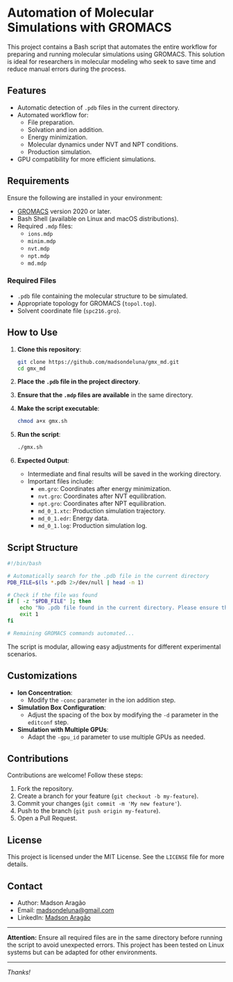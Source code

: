 # Automation of Molecular Simulations with GROMACS

This project contains a Bash script that automates the entire workflow for preparing and running molecular simulations using GROMACS. This solution is ideal for researchers in molecular modeling who seek to save time and reduce manual errors during the process.

## Features

- Automatic detection of `.pdb` files in the current directory.
- Automated workflow for:
  - File preparation.
  - Solvation and ion addition.
  - Energy minimization.
  - Molecular dynamics under NVT and NPT conditions.
  - Production simulation.
- GPU compatibility for more efficient simulations.

## Requirements

Ensure the following are installed in your environment:

- [GROMACS](http://www.gromacs.org/) version 2020 or later.
- Bash Shell (available on Linux and macOS distributions).
- Required `.mdp` files:
  - `ions.mdp`
  - `minim.mdp`
  - `nvt.mdp`
  - `npt.mdp`
  - `md.mdp`

### Required Files

- `.pdb` file containing the molecular structure to be simulated.
- Appropriate topology for GROMACS (`topol.top`).
- Solvent coordinate file (`spc216.gro`).

## How to Use

1. **Clone this repository**:
   ```bash
   git clone https://github.com/madsondeluna/gmx_md.git
   cd gmx_md
   ```

2. **Place the `.pdb` file in the project directory**.

3. **Ensure that the `.mdp` files are available** in the same directory.

4. **Make the script executable**:
   ```bash
   chmod a+x gmx.sh
   ```

5. **Run the script**:
   ```bash
   ./gmx.sh
   ```

6. **Expected Output**:
   - Intermediate and final results will be saved in the working directory.
   - Important files include:
     - `em.gro`: Coordinates after energy minimization.
     - `nvt.gro`: Coordinates after NVT equilibration.
     - `npt.gro`: Coordinates after NPT equilibration.
     - `md_0_1.xtc`: Production simulation trajectory.
     - `md_0_1.edr`: Energy data.
     - `md_0_1.log`: Production simulation log.

## Script Structure

```bash
#!/bin/bash

# Automatically search for the .pdb file in the current directory
PDB_FILE=$(ls *.pdb 2>/dev/null | head -n 1)

# Check if the file was found
if [ -z "$PDB_FILE" ]; then
    echo "No .pdb file found in the current directory. Please ensure the file is present."
    exit 1
fi

# Remaining GROMACS commands automated...
```

The script is modular, allowing easy adjustments for different experimental scenarios.

## Customizations

- **Ion Concentration**:
  - Modify the `-conc` parameter in the ion addition step.
- **Simulation Box Configuration**:
  - Adjust the spacing of the box by modifying the `-d` parameter in the `editconf` step.
- **Simulation with Multiple GPUs**:
  - Adapt the `-gpu_id` parameter to use multiple GPUs as needed.

## Contributions

Contributions are welcome! Follow these steps:

1. Fork the repository.
2. Create a branch for your feature (`git checkout -b my-feature`).
3. Commit your changes (`git commit -m 'My new feature'`).
4. Push to the branch (`git push origin my-feature`).
5. Open a Pull Request.

## License

This project is licensed under the MIT License. See the `LICENSE` file for more details.

## Contact

- Author: Madson Aragão
- Email: [madsondeluna@gmail.com](mailto:madsondeluna@gmail.com)
- LinkedIn: [Madson Aragão](https://www.linkedin.com/in/madsonaragao/)

---

**Attention:** Ensure all required files are in the same directory before running the script to avoid unexpected errors. This project has been tested on Linux systems but can be adapted for other environments.

---

<i>Thanks!</i>